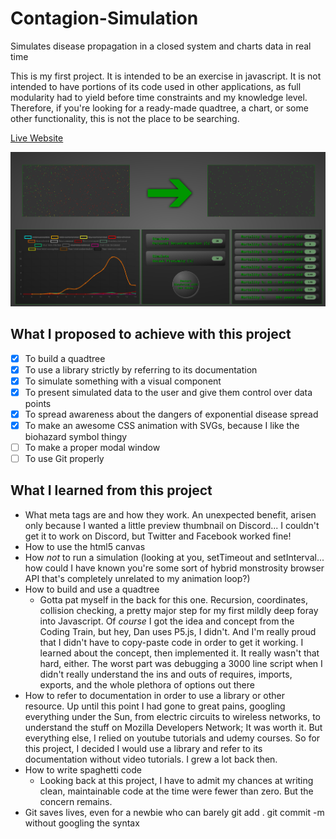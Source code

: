 # Contagion-Simulation
Simulates disease propagation in a closed system and charts data in real time

This is my first project. It is intended to be an exercise in javascript. It is not intended to have portions of its code used in other applications, as full modularity had to yield before time constraints and my knowledge level. Therefore, if you're looking for a ready-made quadtree, a chart, or some other functionality, this is not the place to be searching.

[Live Website](https://amaralis.github.io/Contagion-Simulation/)

![Demo screenshot](screenshot.png)

## What I proposed to achieve with this project

- [X] To build a quadtree
- [X] To use a library strictly by referring to its documentation
- [X] To simulate something with a visual component
- [X] To present simulated data to the user and give them control over data points
- [X] To spread awareness about the dangers of exponential disease spread
- [X] To make an awesome CSS animation with SVGs, because I like the biohazard symbol thingy
- [ ] To make a proper modal window
- [ ] To use Git properly

## What I learned from this project

* What meta tags are and how they work. An unexpected benefit, arisen only because I wanted a little preview thumbnail on Discord... I couldn't get it to work on Discord, but Twitter and Facebook worked fine!
* How to use the html5 canvas
* How *not* to run a simulation (looking at you, setTimeout and setInterval... how could I have known you're some sort of hybrid monstrosity browser API that's completely unrelated to my animation loop?)
* How to build and use a quadtree
  * Gotta pat myself in the back for this one. Recursion, coordinates, collision checking, a pretty major step for my first mildly deep foray into Javascript. Of *course* I got the idea and concept from the Coding Train, but hey, Dan uses P5.js, I didn't. And I'm really proud that I didn't have to copy-paste code in order to get it working. I learned about the concept, then implemented it. It really wasn't that hard, either. The worst part was debugging a 3000 line script when I didn't really understand the ins and outs of requires, imports, exports, and the whole plethora of options out there
* How to refer to documentation in order to use a library or other resource. Up until this point I had gone to great pains, googling everything under the Sun, from electric circuits to wireless networks, to understand the stuff on Mozilla Developers Network; It was worth it. But everything else, I relied on youtube tutorials and udemy courses. So for this project, I decided I would use a library and refer to its documentation without video tutorials. I grew a lot back then.
* How to write spaghetti code
  * Looking back at this project, I have to admit my chances at writing clean, maintainable code at the time were fewer than zero. But the concern remains.
* Git saves lives, even for a newbie who can barely git add . git commit -m without googling the syntax

